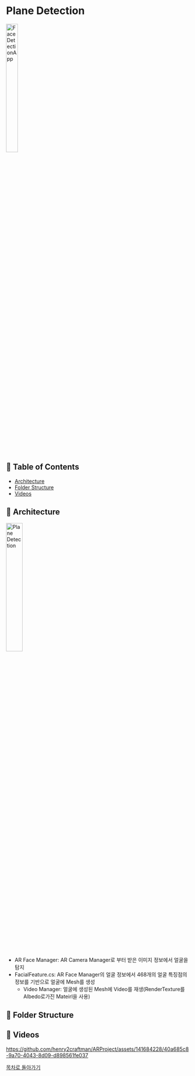 # Plane Detection
<img src="https://github.com/henry2craftman/ARCore_5th/edit/main/Assets/Main/FaceDetection/screenshot0.png" width="25%" height="30%" title="px(픽셀) 크기 설정" alt="FaceDetectionApp"></img>

<h2 id="table-of-contents">📝 Table of Contents</h2>

- [Architecture](#architecture)
- [Folder Structure](#folder-structure)
- [Videos](#videos)


<h2 id="architecture">🌠 Architecture</h2>
<img src="/Images/faceDetection.png" width="30%" height="30%" title="px(픽셀) 크기 설정" alt="Plane Detection"></img>

- AR Face Manager: AR Camera Manager로 부터 받은 이미지 정보에서 얼굴을 탐지
- FacialFeature.cs: AR Face Manager의 얼굴 정보에서 468개의 얼굴 특징점의 정보를 기반으로 얼굴에 Mesh를 생성
  - Video Manager: 얼굴에 생성된 Mesh에 Video를 재생(RenderTexture를 Albedo로가진 Mateirl을 사용) 

<h2 id="folder-structure">🌠 Folder Structure</h2>

<h2 id="videos">🌠 Videos</h3>


https://github.com/henry2craftman/ARProject/assets/141684228/40a685c8-9a70-4043-8d09-d898561fe037





[목차로 돌아가기](#table-of-contents)

